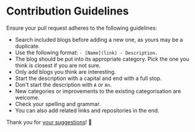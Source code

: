 # Contribution Guidelines
Ensure your pull request adheres to the following guidelines:
- Search included blogs before adding a new one, as yours may be a duplicate.
- Use the following format: `- [Name](link) - Description.`
- The blog should be put into its appropriate category. Pick the one you think is closest if you are not sure.
- Only add blogs you think are interesting.
- Start the description with a capital and end with a full stop.
- Don't start the description with `A` or `An`.
- New categories or improvements to the existing categorisation are welcome.
- Check your spelling and grammar.
- You can also add related links and repositories in the end.

Thank you for [your suggestions](../../edit/master/readme.md)! 💜